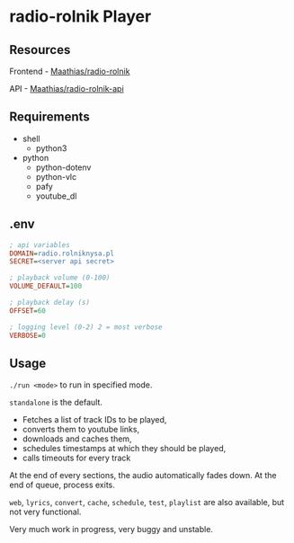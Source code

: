 # radio-rolnik Player

## Resources

Frontend - [Maathias/radio-rolnik](https://github.com/Maathias/radio-rolnik/)

API - [Maathias/radio-rolnik-api](https://github.com/Maathias/radio-rolnik-api/)

## Requirements

- shell
  <!-- - VLC -->
  - python3
- python
  - python-dotenv
  - python-vlc
  - pafy
  - youtube_dl

## .env

```ini
; api variables
DOMAIN=radio.rolniknysa.pl
SECRET=<server api secret>

; playback volume (0-100)
VOLUME_DEFAULT=100

; playback delay (s)
OFFSET=60

; logging level (0-2) 2 = most verbose
VERBOSE=0
```

## Usage

`./run <mode>` to run in specified mode.

`standalone` is the default.
- Fetches a list of track IDs to be played,
- converts them to youtube links,
- downloads and caches them,
- schedules timestamps at which they should be played,
- calls timeouts for every track

At the end of every sections, the audio automatically fades down. At the end of queue, process exits.

`web`, `lyrics`, `convert`, `cache`, `schedule`, `test`, `playlist` are also available, but not very functional.

Very much work in progress, very buggy and unstable. 